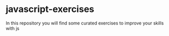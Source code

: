 # javascript-exercises
In this repository you will find some curated exercises to improve your skills with js
